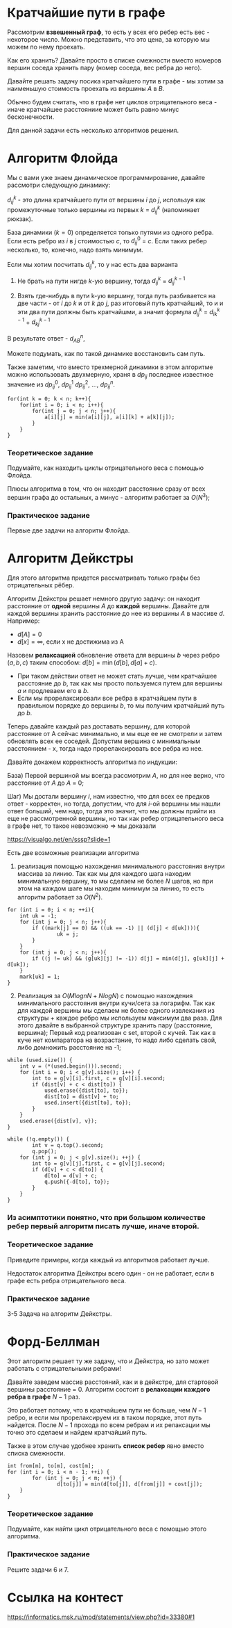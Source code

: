 
# Кратчайшие пути в графе

Рассмотрим **взвешенный граф**, то есть у всех его ребер есть вес - некоторое число. Можно представить, что это цена, за которую мы можем по нему проехать.

Как его хранить? Давайте просто в списке смежности вместо номеров вершин соседа хранить пару (номер соседа, вес ребра до него).

Давайте решать задачу посика кратчайшего пути в графе - мы хотим за наименьшую стоимость проехать из вершины $A$ в $B$.

Обычно будем считать, что в графе нет циклов отрицательного веса - иначе кратчайшее расстояниие может быть равно минус бесконечности.

Для данной задачи есть несколько алгоритмов решения.

# Алгоритм Флойда

Мы с вами уже знаем динамическое программирование, давайте рассмотри следующую динамику:

$d_{i j}^k$ - это длина кратчайшего пути от вершины $i$ до $j$, используя как промежуточные только вершины из первых $k$ = $d_{i j}^k$ (напоминает рюкзак).

База динамики ($k = 0$) определяется только путями из одного ребра. Если есть ребро из $i$ в $j$ стоимостью $c$, то $d_{i j}^{0}$ = $c$. Если таких ребер несколько, то, конечно, надо взять минимум.

 Если мы хотим посчитать $d_{i j}^{k}$, то у нас есть два варианта
 
 1) Не брать на пути нигде $k$-ую вершину, тогда $d_{i j}^{k}$ = $d_{i j}^{k - 1}$
 
 2) Взять где-нибудь в пути k-ую вершину, тогда путь разбивается на две части - от $i$ до $k$ и от $k$ до $j$, раз итоговый путь кратчайший, то и и эти два пути должны быть кратчайшми, а значит формула $d_{i j}^{k}$ = $d_{i k}^{k - 1}$ + $d_{k j}^{k - 1}$
 
 В результате ответ - $d_{A B}^{n}$,
 
 Можете подумать, как по такой динамике восстановить сам путь.
 
 Также заметим, что вместо трехмерной динамики в этом алгоритме можно использовать двухмерную, храня в $dp_{ij}$ последнее известное значение из $dp_{ij}^0$, $dp_{ij}^1$ $dp_{ij}^2$, $\ldots$, $dp_{ij}^n$.


```
for(int k = 0; k < n; k++){
    for(int i = 0; i < n; i++){
        for(int j = 0; j < n; j++){
            a[i][j] = min(a[i][j], a[i][k] + a[k][j]);
        }
    }
}
```

### Теоретическое задание

Подумайте, как находить циклы отрицательного веса с помощью Флойда.

Плюсы алгоритма в том, что он находит расстояние сразу от всех вершин графа до остальных, а минус - алгоритм работает за $O(N^3)$;

### Практическое задание

Первые две задачи на алгоритм Флойда.

# Алгоритм Дейкстры

Для этого алгоритма придется рассматривать только графы без отрицательных рёбер.

Алгоритм Дейкстры решает немного другую задачу: он находит расстояние от **одной** вершины $A$ до **каждой** вершины. Давайте для каждой вершины хранить расстояние до нее из вершины $A$ в массиве $d$. Например:
* $d[A] = 0$
* $d[x] = \infty$, если x не достижима из A

Назовем **релаксацией** обновление ответа для вершины $b$ через ребро $(a, b, c)$ таким способом: $d[b] = \min(d[b], d[a] + c)$.

* При таком действии ответ не может стать лучше, чем кратчайшее расстояние до $b$, так как мы просто пользуемся путем для вершины $a$ и продлеваем его в $b$.
* Если мы прорелаксировали все ребра в кратчайшем пути в правильном порядке до вершины $b$, то мы получим кратчайший путь до $b$.

Теперь давайте каждый раз доставать вершину, для которой расстояние от А сейчас минимально, и мы еще ее не смотрели и затем обновлять всех ее соседей. Допустим вершина с минимальным расстоянием - x, тогда надо прорелаксировать все ребра из нее.  

Давайте докажем корректность алгоритма по индукции:

База) Первой вершиной мы всегда рассмотрим $A$, но для нее верно, что расстояние от $А$ до $А$ = 0;

Шаг) Мы достали вершину $i$, нам известно, что для всех ее предков ответ - корректен, но тогда, допустим, что для $i$-ой вершины мы нашли ответ больший, чем надо, тогда это значит, что мы должны прийти из еще не рассмотренной вершины, но так как ребер отрицательного веса в графе нет, то такое невозможно $\Rightarrow$ мы доказали

https://visualgo.net/en/sssp?slide=1

Есть две возможные реализации алгоритма

1) реализация помощью нахождения минимального расстояния внутри массива за линию. Так как мы для каждого шага находим минимальную вершину, то мы сделаем не более $N$ шагов, но при этом на каждом шаге мы находим минимум за линию, то есть алгоритм работает за $O(N^2)$.


```
for (int i = 0; i < n; ++i){
    int uk = -1;
    for (int j = 0; j < n; j++){
        if ((mark[j] == 0) && ((uk == -1) || (d[j] < d[uk]))){
                uk = j;
        }
    }
    for (int j = 0; j < n; j++){
        if ((j != uk) && (g[uk][j] != -1)) d[j] = min(d[j], g[uk][j] + d[uk]);
    }
    mark[uk] = 1;
}
```

2) Реализация за $O(MlognN + NlogN)$ с помощью нахождения минимального расстояния внутри кучи/сета за логарифм. Так как для каждой вершины мы сделаем не более одного извлекания из структуры + каждое ребро мы используем максимум два раза. Для этого давайте в выбранной структуре хранить пару (расстояние, вершина); Первый код реализован с set, второй с кучей. Так как в куче нет компаратора на возрастание, то надо либо сделать свой, либо домножить расстояние на -1;


```
while (used.size()) {
    int v = (*(used.begin())).second;
    for (int i = 0; i < g[v].size(); i++) {
        int to = g[v][i].first, c = g[v][i].second;
        if (dist[v] + c < dist[to]) {
            used.erase({dist[to], to});
            dist[to] = dist[v] + to;
            used.insert({dist[to], to});
        }
    }
    used.erase({dist[v], v});
}
```


```
while (!q.empty()) {
		int v = q.top().second;
		q.pop();
    for (int j = 0; j < g[v].size(); ++j) {
        int to = g[v][j].first, c = g[v][j].second;
        if (d[v] + c < d[to]) {
            d[to] = d[v] + c;
            q.push({-d[to], to});
        }
    }
}
```

### Из асимптотики понятно, что при большом количестве ребер первый алгоритм писать лучше, иначе второй.

### Теоретическое задание

Приведите примеры, когда каждый из алгоритмов работает лучше.

Недостаток алгоритма Дейкстры всего один - он не работает, если в графе есть ребра отрицательного веса.

### Практическое задание

3-5 Задача на алгоритм Дейкстры.

# Форд-Беллман

Этот алгоритм решает ту же задачу, что и Дейкстра, но зато может работать с отрицательными ребрами!

Давайте заведем массив расстояний, как и в дейкстре, для стартовой вершины расстояние = 0. Алгоритм состоит в **релаксации каждого ребра в графе** $N-1$ раз.

Это работает потому, что в кратчайшем пути не больше, чем $N-1$ ребро, и если мы прорелаксируем их в таком порядке, этот путь найдется. После $N-1$ прохода по всем ребрам и их релаксации мы точно это сделаем и найдем кратчайший путь.

Также в этом случае удобнее хранить **список ребер** явно вместо списка смежности.




```
int from[m], to[m], cost[m];
for (int i = 0; i < n - 1; ++i) {
		for (int j = 0; j < m; ++j) {
				d[to[j]] = min(d[to[j]], d[from[j]] + cost[j]);
    }
}
```

### Теоретическое задание

Подумайте, как найти цикл отрицательного веса с помощью этого алгоритма.

### Практическое задание

Решите задачи 6 и 7.

# Ссылка на контест

https://informatics.msk.ru/mod/statements/view.php?id=33380#1
